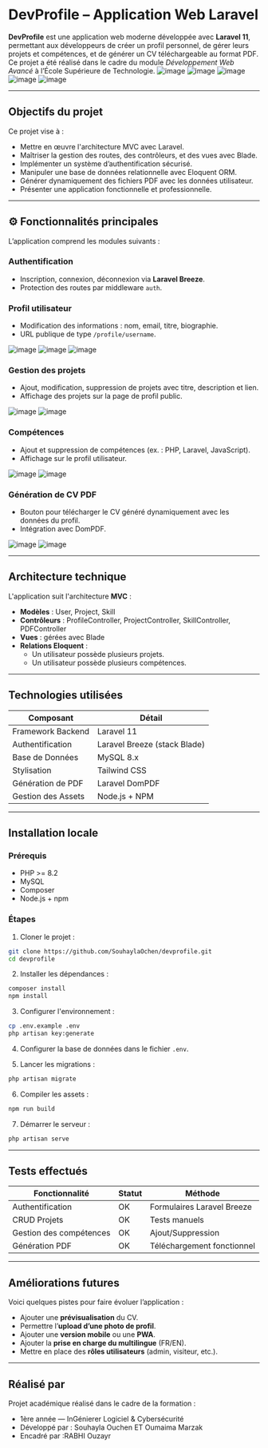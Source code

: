 # DevProfile – Application Web Laravel

**DevProfile** est une application web moderne développée avec **Laravel 11**, permettant aux développeurs de créer un profil personnel, de gérer leurs projets et compétences, et de générer un CV téléchargeable au format PDF. Ce projet a été réalisé dans le cadre du module *Développement Web Avancé* à l’École Supérieure de Technologie.
![image](https://github.com/user-attachments/assets/9c6e040a-b16c-4e8e-bdbf-c2f44bd2ad1a)
![image](https://github.com/user-attachments/assets/fa8a9699-2c29-4280-a911-6b8c5d3e3bf2)
![image](https://github.com/user-attachments/assets/bb3c6e9d-9876-4442-b1ef-7b9c1528b840)
![image](https://github.com/user-attachments/assets/f6558781-dfc8-4e0d-9c1c-e79dc2082854)
![image](https://github.com/user-attachments/assets/17301db1-981d-4ee3-9423-0864a56f9229)

---

##  Objectifs du projet

Ce projet vise à :

- Mettre en œuvre l'architecture MVC avec Laravel.
- Maîtriser la gestion des routes, des contrôleurs, et des vues avec Blade.
- Implémenter un système d’authentification sécurisé.
- Manipuler une base de données relationnelle avec Eloquent ORM.
- Générer dynamiquement des fichiers PDF avec les données utilisateur.
- Présenter une application fonctionnelle et professionnelle.

---

## ⚙ Fonctionnalités principales

L’application comprend les modules suivants :

### Authentification
- Inscription, connexion, déconnexion via **Laravel Breeze**.
- Protection des routes par middleware `auth`.


### Profil utilisateur
- Modification des informations : nom, email, titre, biographie.
- URL publique de type `/profile/username`.

![image](https://github.com/user-attachments/assets/74e6d4d3-93c8-4d54-b29b-c3681f04d827)
![image](https://github.com/user-attachments/assets/57f3991b-cebf-4c26-9da6-86cb16c17152)
![image](https://github.com/user-attachments/assets/a80b0968-5a69-443d-9e7e-21b7b024fd9d)


### Gestion des projets
- Ajout, modification, suppression de projets avec titre, description et lien.
- Affichage des projets sur la page de profil public.

![image](https://github.com/user-attachments/assets/35f01c75-e5fc-4e17-9183-f5bc23a58152)
![image](https://github.com/user-attachments/assets/ba847ab1-b784-43c6-abc3-b5c6d06e8422)

### Compétences
- Ajout et suppression de compétences (ex. : PHP, Laravel, JavaScript).
- Affichage sur le profil utilisateur.

![image](https://github.com/user-attachments/assets/2cac7704-a1a1-44d1-90b5-92035c9164c8)
![image](https://github.com/user-attachments/assets/be3c409e-8ada-417b-aafb-2af52780e742)

### Génération de CV PDF
- Bouton pour télécharger le CV généré dynamiquement avec les données du profil.
- Intégration avec DomPDF.

![image](https://github.com/user-attachments/assets/2d30c63a-ac6c-4197-9196-be10acdbad4f)
![image](https://github.com/user-attachments/assets/c2665ce0-e3fa-46e9-bd45-e2f416a858b4)

---

## Architecture technique

L'application suit l'architecture **MVC** :

- **Modèles** : User, Project, Skill
- **Contrôleurs** : ProfileController, ProjectController, SkillController, PDFController
- **Vues** : gérées avec Blade
- **Relations Eloquent** :
  - Un utilisateur possède plusieurs projets.
  - Un utilisateur possède plusieurs compétences.


---

##  Technologies utilisées

| Composant               | Détail                          |
|-------------------------|----------------------------------|
| Framework Backend       | Laravel 11                      |
| Authentification        | Laravel Breeze (stack Blade)    |
| Base de Données         | MySQL 8.x                       |
| Stylisation             | Tailwind CSS                    |
| Génération de PDF       | Laravel DomPDF                  |
| Gestion des Assets      | Node.js + NPM                   |

---

##  Installation locale

### Prérequis
- PHP >= 8.2
- MySQL
- Composer
- Node.js + npm

### Étapes

1. Cloner le projet :
```bash
git clone https://github.com/SouhaylaOchen/devprofile.git
cd devprofile
```

2. Installer les dépendances :
```bash
composer install
npm install
```

3. Configurer l'environnement :
```bash
cp .env.example .env
php artisan key:generate
```

4. Configurer la base de données dans le fichier `.env`.

5. Lancer les migrations :
```bash
php artisan migrate
```

6. Compiler les assets :
```bash
npm run build
```

7. Démarrer le serveur :
```bash
php artisan serve
```

---

##  Tests effectués

| Fonctionnalité        | Statut | Méthode                   |
|------------------------|--------|---------------------------|
| Authentification       | OK     | Formulaires Laravel Breeze|
| CRUD Projets           | OK     | Tests manuels             |
| Gestion des compétences| OK     | Ajout/Suppression         |
| Génération PDF         | OK     | Téléchargement fonctionnel|

---

##  Améliorations futures

Voici quelques pistes pour faire évoluer l’application :

- Ajouter une **prévisualisation** du CV.
- Permettre l’**upload d’une photo de profil**.
- Ajouter une **version mobile** ou une **PWA**.
- Ajouter la **prise en charge du multilingue** (FR/EN).
- Mettre en place des **rôles utilisateurs** (admin, visiteur, etc.).

---


##  Réalisé par

Projet académique réalisé dans le cadre de la formation :

*  1ère année — InGénierer Logiciel & Cybersécurité
*  Développé par : Souhayla Ouchen ET Oumaima Marzak  
*  Encadré par :RABHI Ouzayr 



